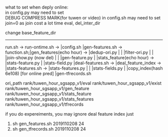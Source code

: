 what to set when deply online:  
in config.py may need to set  
DEBUG COMPRESS MARK(for tuwen or video)
in config.sh may need to set 
join=0 as join cost a lot time 
eval, del_inter_dir

change base_feature_dir  


--------
run.sh -> run-ontime.sh -> |config.sh
                           |gen-features.sh -> function.sh;|gen_features(echo hour) -> |dedup-ori.py
			   |				   |			       |filter-ori.py
                           |                               |                           |join-show.py (now del)
                           |                               |                           |gen-feature.py
                           |                               |stats_feature(echo hour) -> |stats-feature.py
                           |                                                            |stats-field.py 
                           |deal-features.sh -> |deal_feature_index -> |stats-features.sh -> |stats-features.py
                                                |                      |                     |stats-fields.py
                                                |                      |copy_index(hash 6e108) [for online pred]
                                                |gen-tfrecords.sh

ori_path
rank/tuwen_hour_sgsapp_v1/eval
rank/tuwen_hour_sgsapp_v1/exist
rank/tuwen_hour_sgsapp_v1/gen_feature
rank/tuwen_hour_sgsapp_v1/stats_feature
rank/tuwen_hour_sgsapp_v1/stats_features
rank/tuwen_hour_sgsapp_v1/tfrecords

if you do expereiments, you may ignore deal feature index just 
1. sh gen_features.sh  2019110208 24 
2. sh gen_tfrecords.sh 2019110208 24 


